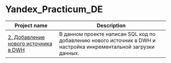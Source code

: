 # Yandex_Practicum_DE

| Project name| Description |
|-------------|-------------|
|[2. Добавление нового источника в DWH]() | В данном проекте написан SQL код по добавлению нового источник в DWH и настройка инкрементальной загрузки данных.|
